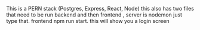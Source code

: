 This is a PERN stack (Postgres, Express, React, Node)
this also has two files that need to be run backend and then frontend ,
server is nodemon just type that.
frontend npm run start.
this will show you a login screen
